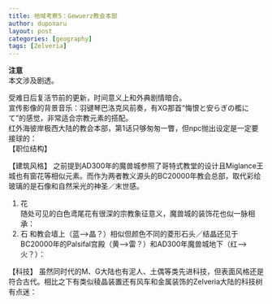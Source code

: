 ```yaml
---
title: 地域考察5：Gewuerz教会本部
author: duponaru
layout: post
categories: [geography]
tags: [Zelveria]
---
```


**注意**  
本文涉及剧透。  


受难日后复活节前的更新，时间意义上和外典剧情暗合。  
宣传影像的背景音乐：羽键琴巴洛克风前奏，有XG那首“悔恨と安らぎの檻にて”的感觉，非常适合宗教元素的搭配。  
红外海彼岸极西大陆的教会本部，第1话只够匆匆一瞥，但npc抛出设定是一定要接球的：  
【职位结构】  
<span class="image centered"><img src="{{ '/assets/post_img/2020-04-12/str.jpg' | relative_url }}" alt="" /></span>  

【建筑风格】
之前提到AD300年的魔兽城参照了哥特式教堂的设计且Miglance王城也有窗花等相似元素。而作为两者教义源头的BC20000年教会总部，取代彩绘玻璃的是石像和自然采光的神圣／末世感。

1. 花   
随处可见的白色鸢尾花有很深的宗教象征意义，魔兽城的装饰花也似一脉相承：
<span class="image centered"><img src="{{ '/assets/post_img/2020-04-12/flower.jpg' | relative_url }}" alt="" /></span>   
2. 石
和教会墙上（蓝-->晶？）相似但颜色不同的菱形石头／结晶还见于BC20000年的Palsifal宫殿（黄-->雷？）和AD300年魔兽城地下（红-->火？）：
<span class="image centered"><img src="{{ '/assets/post_img/2020-04-12/stone.jpg' | relative_url }}" alt="" /></span>   

【科技】
虽然同时代的M、G大陆也有泥人、土偶等类先进科技，但表面风格还是符合古代。相比之下有类似稜晶装置还有风车和金属装饰的Zelveria大陆的科技树有点迷：  
<span class="image centered"><img src="{{ '/assets/post_img/2020-04-12/tech.jpg' | relative_url }}" alt="" /></span>   
